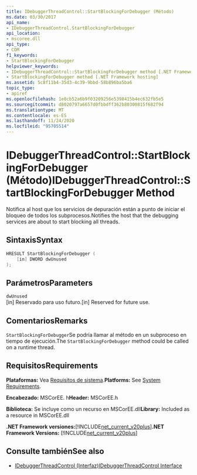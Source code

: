 ```yaml
---
title: IDebuggerThreadControl::StartBlockingForDebugger (Método)
ms.date: 03/30/2017
api_name:
- IDebuggerThreadControl.StartBlockingForDebugger
api_location:
- mscoree.dll
api_type:
- COM
f1_keywords:
- StartBlockingForDebugger
helpviewer_keywords:
- IDebuggerThreadControl::StartBlockingForDebugger method [.NET Framework hosting]
- StartBlockingForDebugger method [.NET Framework hosting]
ms.assetid: 5c8f11b4-35d3-4c39-9bbd-58b896ba5ba6
topic_type:
- apiref
ms.openlocfilehash: 1e0cb52a6b9f03209256e5398415b4ec632fb5e5
ms.sourcegitcommit: d8020797a6657d0fbbdff362b80300815f682f94
ms.translationtype: MT
ms.contentlocale: es-ES
ms.lasthandoff: 11/24/2020
ms.locfileid: "95705514"
---
```

# <a name="idebuggerthreadcontrolstartblockingfordebugger-method"></a><span data-ttu-id="f68e4-102">IDebuggerThreadControl::StartBlockingForDebugger (Método)</span><span class="sxs-lookup"><span data-stu-id="f68e4-102">IDebuggerThreadControl::StartBlockingForDebugger Method</span></span>

<span data-ttu-id="f68e4-103">Notifica al host que los servicios de depuración están a punto de iniciar el bloqueo de todos los subprocesos.</span><span class="sxs-lookup"><span data-stu-id="f68e4-103">Notifies the host that the debugging services are about to start blocking all threads.</span></span>  
  
## <a name="syntax"></a><span data-ttu-id="f68e4-104">Sintaxis</span><span class="sxs-lookup"><span data-stu-id="f68e4-104">Syntax</span></span>  
  
```cpp  
HRESULT StartBlockingForDebugger (  
    [in] DWORD dwUnused  
);  
```  
  
## <a name="parameters"></a><span data-ttu-id="f68e4-105">Parámetros</span><span class="sxs-lookup"><span data-stu-id="f68e4-105">Parameters</span></span>  

 `dwUnused`  
 <span data-ttu-id="f68e4-106">[in] Reservado para uso futuro.</span><span class="sxs-lookup"><span data-stu-id="f68e4-106">[in] Reserved for future use.</span></span>  
  
## <a name="remarks"></a><span data-ttu-id="f68e4-107">Comentarios</span><span class="sxs-lookup"><span data-stu-id="f68e4-107">Remarks</span></span>  

 <span data-ttu-id="f68e4-108">`StartBlockingForDebugger`Se podría llamar al método en un subproceso en tiempo de ejecución.</span><span class="sxs-lookup"><span data-stu-id="f68e4-108">The `StartBlockingForDebugger` method could be called on a runtime thread.</span></span>  
  
## <a name="requirements"></a><span data-ttu-id="f68e4-109">Requisitos</span><span class="sxs-lookup"><span data-stu-id="f68e4-109">Requirements</span></span>  

 <span data-ttu-id="f68e4-110">**Plataformas:** Vea [Requisitos de sistema](../../get-started/system-requirements.md).</span><span class="sxs-lookup"><span data-stu-id="f68e4-110">**Platforms:** See [System Requirements](../../get-started/system-requirements.md).</span></span>  
  
 <span data-ttu-id="f68e4-111">**Encabezado:** MSCorEE. h</span><span class="sxs-lookup"><span data-stu-id="f68e4-111">**Header:** MSCorEE.h</span></span>  
  
 <span data-ttu-id="f68e4-112">**Biblioteca:** Se incluye como un recurso en MSCorEE.dll</span><span class="sxs-lookup"><span data-stu-id="f68e4-112">**Library:** Included as a resource in MSCorEE.dll</span></span>  
  
 <span data-ttu-id="f68e4-113">**.NET Framework versiones:**[!INCLUDE[net_current_v20plus](../../../../includes/net-current-v20plus-md.md)]</span><span class="sxs-lookup"><span data-stu-id="f68e4-113">**.NET Framework Versions:** [!INCLUDE[net_current_v20plus](../../../../includes/net-current-v20plus-md.md)]</span></span>  
  
## <a name="see-also"></a><span data-ttu-id="f68e4-114">Consulte también</span><span class="sxs-lookup"><span data-stu-id="f68e4-114">See also</span></span>

- [<span data-ttu-id="f68e4-115">IDebuggerThreadControl (Interfaz)</span><span class="sxs-lookup"><span data-stu-id="f68e4-115">IDebuggerThreadControl Interface</span></span>](idebuggerthreadcontrol-interface.md)
